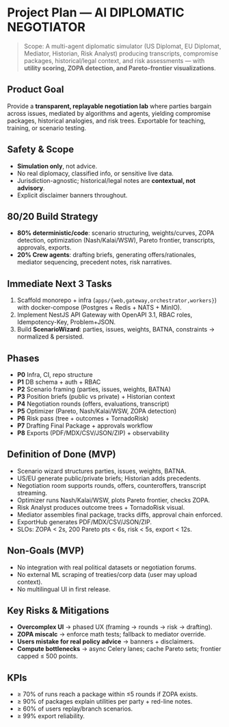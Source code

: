 # Project Plan — AI DIPLOMATIC NEGOTIATOR

> Scope: A multi-agent diplomatic simulator (US Diplomat, EU Diplomat, Mediator, Historian, Risk Analyst) producing transcripts, compromise packages, historical/legal context, and risk assessments — with **utility scoring, ZOPA detection, and Pareto-frontier visualizations**.

## Product Goal
Provide a **transparent, replayable negotiation lab** where parties bargain across issues, mediated by algorithms and agents, yielding compromise packages, historical analogies, and risk trees. Exportable for teaching, training, or scenario testing.

## Safety & Scope
- **Simulation only**, not advice.  
- No real diplomacy, classified info, or sensitive live data.  
- Jurisdiction-agnostic; historical/legal notes are **contextual, not advisory**.  
- Explicit disclaimer banners throughout.  

## 80/20 Build Strategy
- **80% deterministic/code**: scenario structuring, weights/curves, ZOPA detection, optimization (Nash/Kalai/WSW), Pareto frontier, transcripts, approvals, exports.  
- **20% Crew agents**: drafting briefs, generating offers/rationales, mediator sequencing, precedent notes, risk narratives.  

## Immediate Next 3 Tasks
1. Scaffold monorepo + infra (`apps/{web,gateway,orchestrator,workers}`) with docker-compose (Postgres + Redis + NATS + MinIO).  
2. Implement NestJS API Gateway with OpenAPI 3.1, RBAC roles, Idempotency-Key, Problem+JSON.  
3. Build **ScenarioWizard**: parties, issues, weights, BATNA, constraints → normalized & persisted.  

## Phases
- **P0** Infra, CI, repo structure  
- **P1** DB schema + auth + RBAC  
- **P2** Scenario framing (parties, issues, weights, BATNA)  
- **P3** Position briefs (public vs private) + Historian context  
- **P4** Negotiation rounds (offers, evaluations, transcript)  
- **P5** Optimizer (Pareto, Nash/Kalai/WSW, ZOPA detection)  
- **P6** Risk pass (tree + outcomes + TornadoRisk)  
- **P7** Drafting Final Package + approvals workflow  
- **P8** Exports (PDF/MDX/CSV/JSON/ZIP) + observability  

## Definition of Done (MVP)
- Scenario wizard structures parties, issues, weights, BATNA.  
- US/EU generate public/private briefs; Historian adds precedents.  
- Negotiation room supports rounds, offers, counteroffers, transcript streaming.  
- Optimizer runs Nash/Kalai/WSW, plots Pareto frontier, checks ZOPA.  
- Risk Analyst produces outcome trees + TornadoRisk visual.  
- Mediator assembles final package, tracks diffs, approval chain enforced.  
- ExportHub generates PDF/MDX/CSV/JSON/ZIP.  
- SLOs: ZOPA < 2s, 200 Pareto pts < 6s, risk < 5s, export < 12s.  

## Non-Goals (MVP)
- No integration with real political datasets or negotiation forums.  
- No external ML scraping of treaties/corp data (user may upload context).  
- No multilingual UI in first release.  

## Key Risks & Mitigations
- **Overcomplex UI** → phased UX (framing → rounds → risk → drafting).  
- **ZOPA miscalc** → enforce math tests; fallback to mediator override.  
- **Users mistake for real policy advice** → banners + disclaimers.  
- **Compute bottlenecks** → async Celery lanes; cache Pareto sets; frontier capped ≤ 500 points.  

## KPIs
- ≥ 70% of runs reach a package within ≤5 rounds if ZOPA exists.  
- ≥ 90% of packages explain utilities per party + red-line notes.  
- ≥ 60% of users replay/branch scenarios.  
- ≥ 99% export reliability.  
